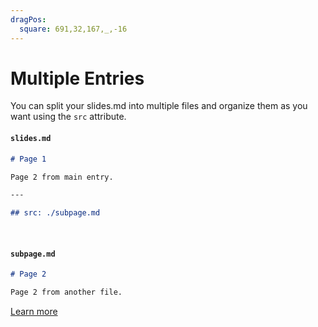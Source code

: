 ```yaml
---
dragPos:
  square: 691,32,167,_,-16
---
```


# Multiple Entries

You can split your slides.md into multiple files and organize them as you want using the `src` attribute.

#### `slides.md`

```markdown
# Page 1

Page 2 from main entry.

---

## src: ./subpage.md
```

<br>

#### `subpage.md`

```markdown
# Page 2

Page 2 from another file.
```

[Learn more](https://sli.dev/guide/syntax.html#multiple-entries)
